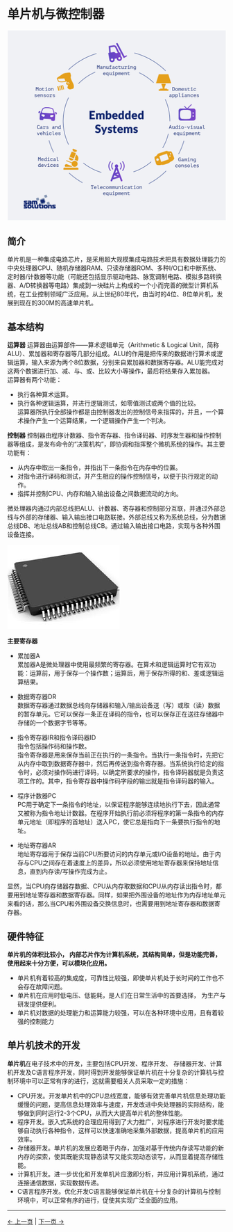 # 单片机与微控制器

![embeded](../resourse/3-RobotKnowledge/embeded.png)


##  简介  

单片机是一种集成电路芯片，是采用超大规模集成电路技术把具有数据处理能力的中央处理器CPU、随机存储器RAM、只读存储器ROM、多种I/O口和中断系统、定时器/计数器等功能（可能还包括显示驱动电路、脉宽调制电路、模拟多路转换器、A/D转换器等电路）集成到一块硅片上构成的一个小而完善的微型计算机系统，在工业控制领域广泛应用。从上世纪80年代，由当时的4位、8位单片机，发展到现在的300M的高速单片机。

## 基本结构

**运算器**
运算器由运算部件——算术逻辑单元（Arithmetic & Logical Unit，简称ALU）、累加器和寄存器等几部分组成。ALU的作用是把传来的数据进行算术或逻辑运算，输入来源为两个8位数据，分别来自累加器和数据寄存器。ALU能完成对这两个数据进行加、减、与、或、比较大小等操作，最后将结果存入累加器。  
运算器有两个功能：  
- 执行各种算术运算。  
- 执行各种逻辑运算，并进行逻辑测试，如零值测试或两个值的比较。  
运算器所执行全部操作都是由控制器发出的控制信号来指挥的，并且，一个算术操作产生一个运算结果，一个逻辑操作产生一个判决。

**控制器**
控制器由程序计数器、指令寄存器、指令译码器、时序发生器和操作控制器等组成，是发布命令的“决策机构”，即协调和指挥整个微机系统的操作。其主要功能有：  

- 从内存中取出一条指令，并指出下一条指令在内存中的位置。  
- 对指令进行译码和测试，并产生相应的操作控制信号，以便于执行规定的动作。  
- 指挥并控制CPU、内存和输入输出设备之间数据流动的方向。  

微处理器内通过内部总线把ALU、计数器、寄存器和控制部分互联，并通过外部总线与外部的存储器、输入输出接口电路联接。外部总线又称为系统总线，分为数据总线DB、地址总线AB和控制总线CB。通过输入输出接口电路，实现与各种外围设备连接。  

![chip](../resourse/3-RobotKnowledge/chip.jpg)

**主要寄存器** 
- 累加器A  
累加器A是微处理器中使用最频繁的寄存器。在算术和逻辑运算时它有双功能：运算前，用于保存一个操作数；运算后，用于保存所得的和、差或逻辑运算结果。  

- 数据寄存器DR  
数据寄存器通过数据总线向存储器和输入/输出设备送（写）或取（读）数据的暂存单元。它可以保存一条正在译码的指令，也可以保存正在送往存储器中存储的一个数据字节等等。  

- 指令寄存器IR和指令译码器ID  
指令包括操作码和操作数。  
指令寄存器是用来保存当前正在执行的一条指令。当执行一条指令时，先把它从内存中取到数据寄存器中，然后再传送到指令寄存器。当系统执行给定的指令时，必须对操作码进行译码，以确定所要求的操作，指令译码器就是负责这项工作的。其中，指令寄存器中操作码字段的输出就是指令译码器的输入。  
- 程序计数器PC  
PC用于确定下一条指令的地址，以保证程序能够连续地执行下去，因此通常又被称为指令地址计数器。在程序开始执行前必须将程序的第一条指令的内存单元地址（即程序的首地址）送入PC，使它总是指向下一条要执行指令的地址。  

- 地址寄存器AR  
地址寄存器用于保存当前CPU所要访问的内存单元或I/O设备的地址。由于内存与CPU之间存在着速度上的差异，所以必须使用地址寄存器来保持地址信息，直到内存读/写操作完成为止。

显然，当CPU向存储器存数据、CPU从内存取数据和CPU从内存读出指令时，都要用到地址寄存器和数据寄存器。同样，如果把外围设备的地址作为内存地址单元来看的话，那么当CPU和外围设备交换信息时，也需要用到地址寄存器和数据寄存器。  

## 硬件特征

**单片机的体积比较小， 内部芯片作为计算机系统，其结构简单，但是功能完善，使用起来十分方便，可以模块化应用。**
- 单片机有着较高的集成度，可靠性比较强，即使单片机处于长时间的工作也不会存在故障问题。
- 单片机在应用时低电压、低能耗，是人们在日常生活中的首要选择， 为生产与研发提供便利。
- 单片机对数据的处理能力和运算能力较强，可以在各种环境中应用，且有着较强的控制能力

## 单片机技术的开发

**单片机**在电子技术中的开发，主要包括CPU开发、程序开发、 存储器开发、计算机开发及C语言程序开发，同时得到开发能够保证单片机在十分复杂的计算机与控制环境中可以正常有序的进行，这就需要相关人员采取一定的措施：  

- CPU开发。开发单片机中的CPU总线宽度，能够有效完善单片机信息处理功能缓慢的问题，提高信息处理效率与速度，开发改进中央处理器的实际结构，能够做到同时运行2-3个CPU，从而大大提高单片机的整体性能。
- 程序开发。嵌入式系统的合理应用得到了大力推广，对程序进行开发时要求能够自动执行各种指令，这样可以快速准确地采集外部数据，提高单片机的应用效率。
- 存储器开发。单片机的发展应着眼于内存，加强对基于传统内存读写功能的新内存的探索，使其既能实现静态读写又能实现动态读写，从而显着提高存储性能。
- 计算机开发。进一步优化和开发单机片应激即分析，并应用计算机系统，通过连接通信数据，实现数据传递。
- C语言程序开发。优化开发C语言能够保证单片机在十分复杂的计算机与控制环境中，可以正常有序的进行，促使其实现广泛全面的应用。

---
[← 上一页](./3.1-series_robot.md) | [下一页 → ](./3.4-motors_and_servos.md)
